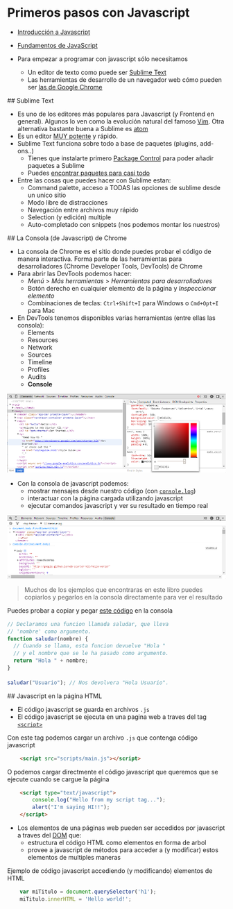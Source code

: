 # Primeros pasos con Javascript

- [Introducción a Javascript](https://developer.mozilla.org/es/docs/Web/JavaScript/Guide/Introducci%C3%B3n#Where_to_find_JavaScript_information)    
- [Fundamentos de JavaScript](https://developer.mozilla.org/es/docs/Learn/Getting_started_with_the_web/JavaScript_basics)    

- Para empezar a programar con javascript sólo necesitamos
    - Un editor de texto como puede ser [Sublime Text](https://www.sublimetext.com/)
    - Las herramientas de desarrollo de un navegador web cómo pueden ser [las de Google Chrome](https://developer.chrome.com/devtools)

## Sublime Text 

- Es uno de los editores más populares para Javascript (y Frontend en general). Algunos lo ven como la evolución natural del famoso [Vim](http://www.vim.org/). Otra alternativa bastante buena a Sublime es [atom](https://atom.io/)
- Es un editor [MUY potente](https://scotch.io/bar-talk/the-complete-visual-guide-to-sublime-text-3-getting-started-and-keyboard-shortcuts) y rápido.
- Sublime Text funciona sobre todo a base de paquetes (plugins, add-ons..)
    - Tienes que instalarte primero [Package Control](https://packagecontrol.io/installation) para poder añadir paquetes a Sublime
    - Puedes [encontrar paquetes para casi todo](https://packagecontrol.io/)
- Entre las cosas que puedes hacer con Sublime estan:
    - Command palette, acceso a TODAS las opciones de sublime desde un unico sitio
    - Modo libre de distracciones
    - Navegación entre archivos muy rápido
    - Selection (y edición) multiple 
    - Auto-completado con snippets (nos podemos montar los nuestros)

## La Consola (de Javascript) de Chrome

- La consola de Chrome es el sitio donde puedes probar el código de manera interactiva.  Forma parte de las herramientas para desarrolladores (Chrome Developer Tools, DevTools) de Chrome
- Para abrir las DevTools podemos hacer:
    - _Menú_ > _Más herramientas_ > _Herramientas para desarrolladores_
    - Botón derecho en cualquier elemento de la página y _Inspeccionar elemento_
    - Combinaciones de teclas: `Ctrl+Shift+I` para Windows o `Cmd+Opt+I` para Mac
- En DevTools tenemos disponibles varias herramientas (entre ellas las consola):
    + Elements
    + Resources
    + Network
    + Sources
    + Timeline
    + Profiles
    + Audits
    + **Console**
    

![Herramientas para desarrolladores Google Chrome](images/devtools-window.png)

- Con la consola de javascript podemos:
    - mostrar mensajes desde nuestro código (con [`console.log`](https://developer.mozilla.org/es/docs/Web/API/Console/log))
    - interactuar con la página cargada utilizando javascript
    - ejecutar comandos javascript y ver su resultado en tiempo real

![Consola de Javascript](images/expression-evaluation.png)

> Muchos de los ejemplos que encontraras en este libro puedes copiarlos y pegarlos en la consola directamente para ver el resultado

Puedes probar a copiar y pegar [este código](https://developer.mozilla.org/es/docs/Web/JavaScript/Guide/Introducci%C3%B3n#Hola_Mundo) en la consola

```javascript
// Declaramos una funcion llamada saludar, que lleva
// 'nombre' como argumento.
function saludar(nombre) {
  // Cuando se llama, esta funcion devuelve "Hola " 
  // y el nombre que se le ha pasado como argumento.
  return "Hola " + nombre; 
}

saludar("Usuario"); // Nos devolvera "Hola Usuario".
```

## Javascript en la página HTML

- El código javascript se guarda en archivos `.js`
- El código javascript se ejecuta en una pagina web a traves del tag [`<script>`](https://developer.mozilla.org/es/docs/Web/HTML/Elemento/script)

Con este tag podemos cargar un archivo `.js` que contenga código javascript
```html
    <script src="scripts/main.js"></script>
```

O podemos cargar directmente el código javascript que queremos que se ejecute cuando se cargue la página

```html
    <script type="text/javascript">
        console.log("Hello from my script tag...");
        alert("I'm saying HI!!");
    </script>
```

- Los elementos de una páginas web pueden ser accedidos por javascript a traves del [DOM](https://en.wikipedia.org/wiki/Document_Object_Model) que:
    - estructura el código HTML como elementos en forma de arbol
    - provee a javascript de métodos para acceder a (y modificar) estos elementos de multiples maneras

Ejemplo de código javascript accediendo (y modificando) elementos de HTML

```javascript
    var miTitulo = document.querySelector('h1');
    miTitulo.innerHTML = 'Hello world!';
```


